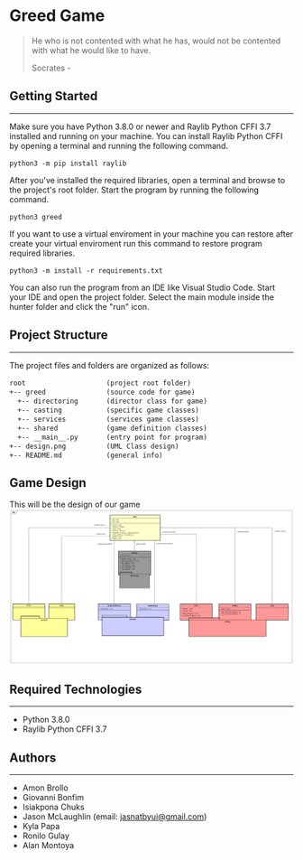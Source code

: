 # Greed Game

> He who is not contented with what he has,
> would not be contented with what he would like to have.
>
> Socrates -

## Getting Started

---

Make sure you have Python 3.8.0 or newer and Raylib Python CFFI 3.7 installed and running on your machine. You can install Raylib Python CFFI by opening a terminal and running the following command.

```
python3 -m pip install raylib
```

After you've installed the required libraries, open a terminal and browse to the project's root folder. Start the program by running the following command.

```
python3 greed
```

If you want to use a virtual enviroment in your machine you can restore after create your virtual enviroment run this command to restore program required libraries.
```
python3 -m install -r requirements.txt
```

You can also run the program from an IDE like Visual Studio Code. Start your IDE and open the
project folder. Select the main module inside the hunter folder and click the "run" icon.

## Project Structure

---

The project files and folders are organized as follows:

```
root                    (project root folder)
+-- greed               (source code for game)
  +-- directoring       (director class for game)
  +-- casting           (specific game classes)
  +-- services          (services game classes)
  +-- shared            (game definition classes)
  +-- __main__.py       (entry point for program)
+-- design.png          (UML Class design)
+-- README.md           (general info)
```

## Game Design

This will be the design of our game
![Game Class Design](team-design.png)

## Required Technologies

---

- Python 3.8.0
- Raylib Python CFFI 3.7

## Authors

---

- Amon Brollo
- Giovanni Bonfim
- Isiakpona Chuks
- Jason McLaughlin (email: jasnatbyui@gmail.com)
- Kyla Papa
- Ronilo Gulay
- Alan Montoya
